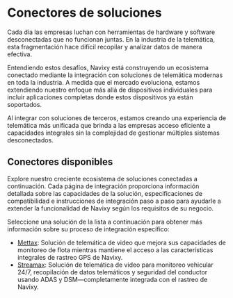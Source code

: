 # Conectores de soluciones

Cada día las empresas luchan con herramientas de hardware y software desconectadas que no funcionan juntas. En la industria de la telemática, esta fragmentación hace difícil recopilar y analizar datos de manera efectiva.

Entendiendo estos desafíos, Navixy está construyendo un ecosistema conectado mediante la integración con soluciones de telemática modernas en toda la industria. A medida que el mercado evoluciona, estamos extendiendo nuestro enfoque más allá de dispositivos individuales para incluir aplicaciones completas donde estos dispositivos ya están soportados.

Al integrar con soluciones de terceros, estamos creando una experiencia de telemática más unificada que brinda a las empresas acceso eficiente a capacidades integrales sin la complejidad de gestionar múltiples sistemas desconectados.

## Conectores disponibles

Explore nuestro creciente ecosistema de soluciones conectadas a continuación. Cada página de integración proporciona información detallada sobre las capacidades de la solución, especificaciones de compatibilidad e instrucciones de integración paso a paso para ayudarle a extender la funcionalidad de Navixy según los requisitos de su negocio.

Seleccione una solución de la lista a continuación para obtener más información sobre su proceso de integración específico:

* [Mettax](../../../../wiki/pages/createpage.action): Solución de telemática de video que mejora sus capacidades de monitoreo de flota mientras mantiene el acceso a las características integrales de rastreo GPS de Navixy.
* [Streamax](https://squaregps.atlassian.net/wiki/spaces/USERDOCSOLD/pages/3358392329/Streamax+integration+for+video+telematics?atlOrigin=eyJpIjoiZGEwZDYwNTgwZDhhNGRjNzlmMmYxZjJiZTE3M2Y0ZGQiLCJwIjoiYyJ9): Solución de telemática de video para monitoreo vehicular 24/7, recopilación de datos telemáticos y seguridad del conductor usando ADAS y DSM—completamente integrada con el rastreo de Navixy.
